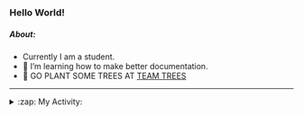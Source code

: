 ### Hello World!

##### About:
- Currently I am a student.
- 🌱 I’m learning how to make better documentation.
- 🌱 GO PLANT SOME TREES AT [TEAM TREES](https://teamtrees.org/)

---
<details>
  <summary>:zap: My Activity:</summary>
  
<!--START_SECTION:waka-->
![Code Time](http://img.shields.io/badge/Code%20Time-1%2C111%20hrs%208%20mins-blue)

**I'm a Night 🦉** 

```text
🌞 Morning                1398 commits        ██░░░░░░░░░░░░░░░░░░░░░░░   09.20 % 
🌆 Daytime                5250 commits        █████████░░░░░░░░░░░░░░░░   34.53 % 
🌃 Evening                4394 commits        ███████░░░░░░░░░░░░░░░░░░   28.90 % 
🌙 Night                  4161 commits        ███████░░░░░░░░░░░░░░░░░░   27.37 % 
```
📅 **I'm Most Productive on Wednesday** 

```text
Monday                   2303 commits        ████░░░░░░░░░░░░░░░░░░░░░   15.15 % 
Tuesday                  1851 commits        ███░░░░░░░░░░░░░░░░░░░░░░   12.18 % 
Wednesday                3583 commits        ██████░░░░░░░░░░░░░░░░░░░   23.57 % 
Thursday                 1931 commits        ███░░░░░░░░░░░░░░░░░░░░░░   12.70 % 
Friday                   1513 commits        ██░░░░░░░░░░░░░░░░░░░░░░░   09.95 % 
Saturday                 1371 commits        ██░░░░░░░░░░░░░░░░░░░░░░░   09.02 % 
Sunday                   2651 commits        ████░░░░░░░░░░░░░░░░░░░░░   17.44 % 
```


📊 **This Week I Spent My Time On** 

```text
🔥 Editors: 
VS Code                  13 hrs 25 mins      █████████████████████████   100.00 % 

🐱‍💻 Projects: 
praise                   8 hrs 30 mins       ████████████████░░░░░░░░░   63.37 % 
skillgraff               2 hrs 48 mins       █████░░░░░░░░░░░░░░░░░░░░   20.91 % 
CSF22                    2 hrs 6 mins        ████░░░░░░░░░░░░░░░░░░░░░   15.72 % 
```


 Last Updated on 19/04/2023 12:08:30 UTC
<!--END_SECTION:waka-->
</details>
